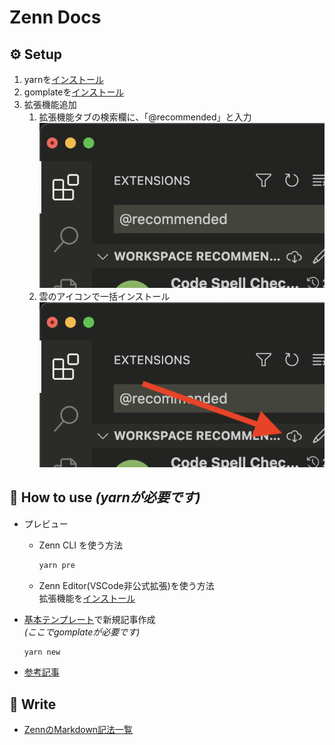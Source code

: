 # Zenn Docs

## ⚙️ Setup

1. yarnを[インストール](https://chore-update--yarnpkg.netlify.app/ja/docs/install)
1. gomplateを[インストール](https://docs.gomplate.ca/installing/)
1. 拡張機能追加
   1. 拡張機能タブの検索欄に、「@recommended」と入力  
     ![image01](/images/README/image01.png)
   1. 雲のアイコンで一括インストール  
     ![image02](/images/README/image02.png)

## 📘 How to use *(yarnが必要です)*

* プレビュー
  * Zenn CLI を使う方法  

    ```zsh
    yarn pre
    ```

  * Zenn Editor(VSCode非公式拡張)を使う方法  
    拡張機能を[インストール](https://marketplace.visualstudio.com/items?itemName=negokaz.zenn-editor)

* [基本テンプレート](/articles/_temp/basic.md.tmpl)で新規記事作成  
  *(ここでgomplateが必要です)*

  ```zsh
  yarn new
  ```

* [参考記事](https://zenn.dev/zenn/articles/zenn-cli-guide)

## 📝 Write

* [ZennのMarkdown記法一覧](https://zenn.dev/zenn/articles/markdown-guide)
